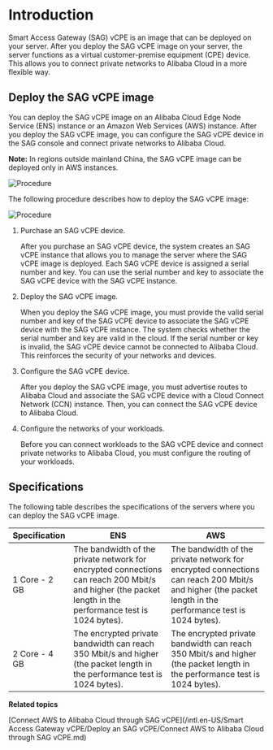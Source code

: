 # Introduction

Smart Access Gateway \(SAG\) vCPE is an image that can be deployed on your server. After you deploy the SAG vCPE image on your server, the server functions as a virtual customer-premise equipment \(CPE\) device. This allows you to connect private networks to Alibaba Cloud in a more flexible way.

## Deploy the SAG vCPE image

You can deploy the SAG vCPE image on an Alibaba Cloud Edge Node Service \(ENS\) instance or an Amazon Web Services \(AWS\) instance. After you deploy the SAG vCPE image, you can configure the SAG vCPE device in the SAG console and connect private networks to Alibaba Cloud.

**Note:** In regions outside mainland China, the SAG vCPE image can be deployed only in AWS instances.

![Procedure](https://static-aliyun-doc.oss-cn-hangzhou.aliyuncs.com/assets/img/en-US/5815280061/p143452.png)

The following procedure describes how to deploy the SAG vCPE image:

![Procedure](https://static-aliyun-doc.oss-cn-hangzhou.aliyuncs.com/assets/img/en-US/3535280061/p143457.png)

1.  Purchase an SAG vCPE device.

    After you purchase an SAG vCPE device, the system creates an SAG vCPE instance that allows you to manage the server where the SAG vCPE image is deployed. Each SAG vCPE device is assigned a serial number and key. You can use the serial number and key to associate the SAG vCPE device with the SAG vCPE instance.

2.  Deploy the SAG vCPE image.

    When you deploy the SAG vCPE image, you must provide the valid serial number and key of the SAG vCPE device to associate the SAG vCPE device with the SAG vCPE instance. The system checks whether the serial number and key are valid in the cloud. If the serial number or key is invalid, the SAG vCPE device cannot be connected to Alibaba Cloud. This reinforces the security of your networks and devices.

3.  Configure the SAG vCPE device.

    After you deploy the SAG vCPE image, you must advertise routes to Alibaba Cloud and associate the SAG vCPE device with a Cloud Connect Network \(CCN\) instance. Then, you can connect the SAG vCPE device to Alibaba Cloud.

4.  Configure the networks of your workloads.

    Before you can connect workloads to the SAG vCPE device and connect private networks to Alibaba Cloud, you must configure the routing of your workloads.


## Specifications

The following table describes the specifications of the servers where you can deploy the SAG vCPE image.

|Specification|ENS|AWS|
|-------------|---|---|
|1 Core - 2 GB|The bandwidth of the private network for encrypted connections can reach 200 Mbit/s and higher \(the packet length in the performance test is 1024 bytes\).|The bandwidth of the private network for encrypted connections can reach 200 Mbit/s and higher \(the packet length in the performance test is 1024 bytes\).|
|2 Core - 4 GB|The encrypted private bandwidth can reach 350 Mbit/s and higher \(the packet length in the performance test is 1024 bytes\).|The encrypted private bandwidth can reach 350 Mbit/s and higher \(the packet length in the performance test is 1024 bytes\).|

**Related topics**  


[Connect AWS to Alibaba Cloud through SAG vCPE](/intl.en-US/Smart Access Gateway vCPE/Deploy an SAG vCPE/Connect AWS to Alibaba Cloud through SAG vCPE.md)

